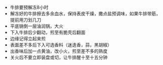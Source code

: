 - 牛排要预解冻8小时
- 解冻好的牛排擦去多余血水，保持表皮干燥，撒点盐预调味，如果牛排带筋，提前用刀划几刀
- 平底锅倒一层油润锅，大火
- 下入牛排后少翻动，煎至有脆壳后翻面
- 边缘记得立起来煎
- 表面差不多后下入可选香料（迷迭香，蒜，黑胡椒）
- 出香味后加一点黄油，改小火，煎至差不多的熟度
- 关火后不要立即装盘或切，让牛排醒十至十五分钟